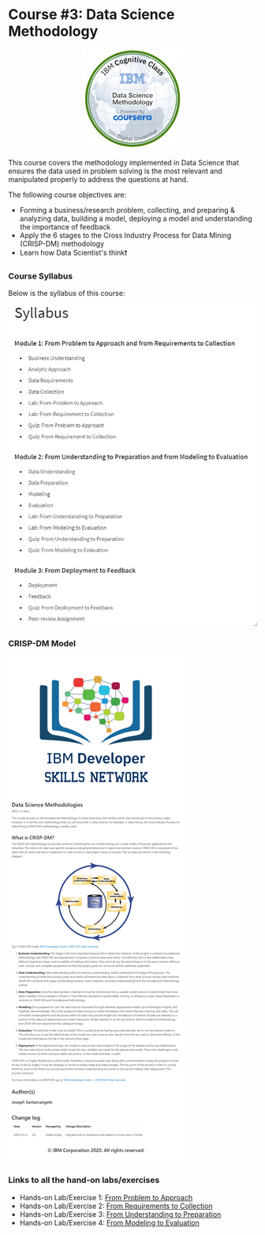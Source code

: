 # Course #3: Data Science Methodology

<p align="center">
<img src="https://github.com/collinbashore/IBM-Data-Science-Professional-Certificate/blob/main/03%20-%20Data%20Science%20Methodology/data-science-methodology.png">
</p>

This course covers the methodology implemented in Data Science that ensures
the data used in problem solving is the most relevant and manipulated properly
to address the questions at hand.

The following course objectives are:
- Forming a business/research problem, collecting, and preparing & analyzing data, building a model, deploying a model and understanding the importance
of feedback
- Apply the 6 stages to the Cross Industry Process for Data Mining (CRISP-DM) methodology
- Learn how Data Scientist's think&#10071;

### Course Syllabus


Below is the syllabus of this course:

![Course Syllabus](https://github.com/collinbashore/IBM-Data-Science-Professional-Certificate/blob/main/03%20-%20Data%20Science%20Methodology/Syllabus.png)

### CRISP-DM Model

![CRISP-DM Model](https://github.com/collinbashore/IBM-Data-Science-Professional-Certificate/blob/main/03%20-%20Data%20Science%20Methodology/Data%20Science%20Methodologies%20CRISP-DM%20Model.jpg)

### Links to all the hand-on labs/exercises
- Hands-on Lab/Exercise 1: [From Problem to Approach](https://github.com/collinbashore/IBM-Data-Science-Professional-Certificate/blob/main/03%20-%20Data%20Science%20Methodology/DS0103EN-Exercise-From-Problem-to-Approach.ipynb)
- Hands-on Lab/Exercise 2: [From Requirements to Collection](https://github.com/collinbashore/IBM-Data-Science-Professional-Certificate/blob/main/03%20-%20Data%20Science%20Methodology/DS0103EN-Review-From-Requirements-to-Collection.ipynb)
- Hands-on Lab/Exercise 3: [From Understanding to Preparation](https://github.com/collinbashore/IBM-Data-Science-Professional-Certificate/blob/main/03%20-%20Data%20Science%20Methodology/DS0103EN-Exercise-From-Understanding-to-Preparation.ipynb)
- Hands-on Lab/Exercise 4: [From Modeling to Evaluation](https://github.com/collinbashore/IBM-Data-Science-Professional-Certificate/blob/main/03%20-%20Data%20Science%20Methodology/DS0103EN-Exercise-From-Modeling-to-Evaluation.ipynb)

